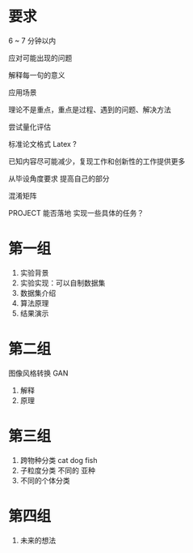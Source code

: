 # 要求
6 ~ 7 分钟以内

应对可能出现的问题

解释每一句的意义

应用场景

理论不是重点，重点是过程、遇到的问题、解决方法

尝试量化评估

标准论文格式 Latex ?

已知内容尽可能减少，复现工作和创新性的工作提供更多

从毕设角度要求 提高自己的部分

混淆矩阵

PROJECT 能否落地 实现一些具体的任务？

# 第一组
1. 实验背景
2. 实验实现：可以自制数据集
3. 数据集介绍
4. 算法原理 
5. 结果演示

# 第二组
图像风格转换 GAN
1. 解释
2. 原理

# 第三组
1. 跨物种分类 cat dog fish
2. 子粒度分类 不同的 亚种
3. 不同的个体分类

# 第四组
1. 未来的想法
